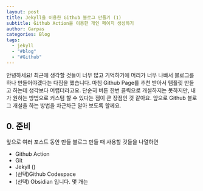 ```yaml
---
layout: post
title: Jekyll을 이용한 Github 블로그 만들기 (1)
subtitle: Github Action을 이용한 개인 페이지 생성하기
author: Garpas
categories: Blog
tags:
  - jekyll
  - "#blog"
  - "#Github"
---
```

안녕하세요! 
최근에 생각할 것들이 너무 많고 기억하기에 머리가 너무 나빠서 블로그를 하나 만들어야겠다는 다짐을 했습니다. 마침 Github Page를 추천 받아서 템플릿 만들고 하는데 생각보다 어렵더라고요. 단순히 버튼 한번 클릭으로 개설하지는 못하지만, 내가 원하는 방법으로 커스텀 할 수 있다는 점이 큰 장점인 것 같아요. 앞으로 Github 블로그 개설을 하는 방법을 차근차근 알아 보도록 할께요.

## 0. 준비
앞으로 여러 포스트 동안 만들 블로그 만들 때 사용할 것들을 나열하면
- Github Action
- Git
- Jekyll ()
- (선택)Github Codespace
- (선택) Obsidian
입니다.
몇 개는 